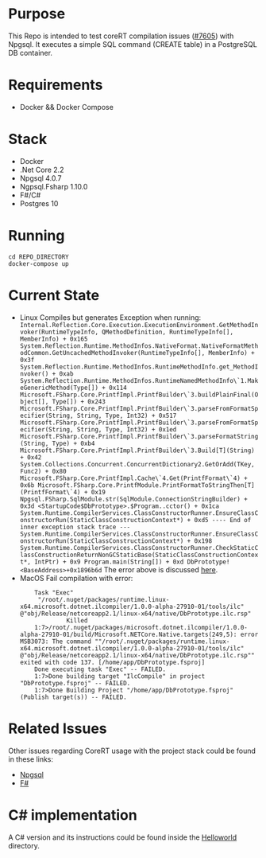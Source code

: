 # Purpose
This Repo is intended to test coreRT compilation issues ([#7605](https://github.com/dotnet/corert/issues/7605)) with Npgsql. It executes a simple SQL command (CREATE table) in 
a PostgreSQL DB container.

# Requirements
- Docker && Docker Compose

# Stack
- Docker
- .Net Core 2.2
- Npgsql 4.0.7
- Ngpsql.Fsharp 1.10.0
- F#/C#
- Postgres 10

# Running
```
cd REPO_DIRECTORY
docker-compose up
```

# Current State
 - Linux
    Compiles but generates Exception when running:
        ``` 
            Internal.Reflection.Core.Execution.ExecutionEnvironment.GetMethodInvoker(RuntimeTypeInfo, QMethodDefinition, RuntimeTypeInfo[], MemberInfo) + 0x165
            System.Reflection.Runtime.MethodInfos.NativeFormat.NativeFormatMethodCommon.GetUncachedMethodInvoker(RuntimeTypeInfo[], MemberInfo) + 0x3f
            System.Reflection.Runtime.MethodInfos.RuntimeMethodInfo.get_MethodInvoker() + 0xab
            System.Reflection.Runtime.MethodInfos.RuntimeNamedMethodInfo\`1.MakeGenericMethod(Type[]) + 0x114
            Microsoft.FSharp.Core.PrintfImpl.PrintfBuilder\`3.buildPlainFinal(Object[], Type[]) + 0x243
            Microsoft.FSharp.Core.PrintfImpl.PrintfBuilder\`3.parseFromFormatSpecifier(String, String, Type, Int32) + 0x517
            Microsoft.FSharp.Core.PrintfImpl.PrintfBuilder\`3.parseFromFormatSpecifier(String, String, Type, Int32) + 0x1ed
            Microsoft.FSharp.Core.PrintfImpl.PrintfBuilder\`3.parseFormatString(String, Type) + 0xb4
            Microsoft.FSharp.Core.PrintfImpl.PrintfBuilder\`3.Build[T](String) + 0x42
            System.Collections.Concurrent.ConcurrentDictionary2.GetOrAdd(TKey, Func2) + 0x80
            Microsoft.FSharp.Core.PrintfImpl.Cache\`4.Get(PrintfFormat\`4) + 0x6b
            Microsoft.FSharp.Core.PrintfModule.PrintFormatToStringThen[T](PrintfFormat\`4) + 0x19
            Npgsql.FSharp.SqlModule.str(SqlModule.ConnectionStringBuilder) + 0x3d
            <StartupCode$DbPrototype>.$Program..cctor() + 0x1ca
            System.Runtime.CompilerServices.ClassConstructorRunner.EnsureClassConstructorRun(StaticClassConstructionContext*) + 0xd5
            ---- End of inner exception stack trace ---
            System.Runtime.CompilerServices.ClassConstructorRunner.EnsureClassConstructorRun(StaticClassConstructionContext*) + 0x198
            System.Runtime.CompilerServices.ClassConstructorRunner.CheckStaticClassConstructionReturnNonGCStaticBase(StaticClassConstructionContext*, IntPtr) + 0x9
            Program.main(String[]) + 0xd
            DbPrototype!<BaseAddress>+0x1896b6d
        ```
        The error above is discussed [here](https://github.com/dotnet/corert/issues/7605#issuecomment-510539851).
 - MacOS
    Fail compilation with error: 
    ```
        Task "Exec"
         "/root/.nuget/packages/runtime.linux-x64.microsoft.dotnet.ilcompiler/1.0.0-alpha-27910-01/tools/ilc" @"obj/Release/netcoreapp2.1/linux-x64/native/DbPrototype.ilc.rsp"
		         Killed
        1:7>/root/.nuget/packages/microsoft.dotnet.ilcompiler/1.0.0-alpha-27910-01/build/Microsoft.NETCore.Native.targets(249,5): error MSB3073: The command ""/root/.nuget/packages/runtime.linux-x64.microsoft.dotnet.ilcompiler/1.0.0-alpha-27910-01/tools/ilc" @"obj/Release/netcoreapp2.1/linux-x64/native/DbPrototype.ilc.rsp"" exited with code 137. [/home/app/DbPrototype.fsproj]
        Done executing task "Exec" -- FAILED.
        1:7>Done building target "IlcCompile" in project "DbPrototype.fsproj" -- FAILED.
        1:7>Done Building Project "/home/app/DbPrototype.fsproj" (Publish target(s)) -- FAILED.
    ```

# Related Issues
Other issues regarding CoreRT usage with the project stack could be found in these links:
- [Npgsql](https://github.com/dotnet/corert/issues?utf8=✓&q=is%3Aissue+npgsql)
- [F#](https://github.com/dotnet/corert/issues/2057)

# C# implementation
A C# version and its instructions could be found inside the [Helloworld](https://github.com/OshoNot/coreRTissue/tree/master/HelloWorld) directory. 